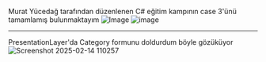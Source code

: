 Murat Yücedağ tarafından düzenlenen C# eğitim kampının case 3'ünü tamamlamış bulunmaktayım
![Image](https://github.com/user-attachments/assets/d313b150-395d-4f4a-9385-b1fde695a357)
![image](https://github.com/user-attachments/assets/02b14c8a-5bf1-46b6-8a1e-8ea067359b10)
******************************************************************************************
PresentationLayer'da Category formunu doldurdum böyle gözüküyor
![Screenshot 2025-02-14 110257](https://github.com/user-attachments/assets/1c03ca3d-bf18-4d4d-b83a-dcd84594ab06)

